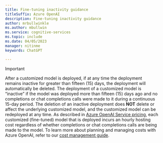 ```yaml
---
title: Fine-tuning inactivity guidance
titleSuffix: Azure OpenAI
description: Fine-tuning inactivity guidance
author: mrbullwinkle 
ms.author: mbullwin 
ms.service: cognitive-services
ms.topic: include
ms.date: 04/05/2023
manager: nitinme
keywords: ChatGPT

---
```


> [!IMPORTANT]
> After a customized model is deployed, if at any time the deployment remains inactive for greater than fifteen (15) days, the deployment will automatically be deleted. The deployment of a customized model is “inactive” if the model was deployed more than fifteen (15) days ago and no completions or chat completions calls were made to it during a continuous 15-day period. The deletion of an inactive deployment does **NOT** delete or affect the underlying customized model, and the customized model can be redeployed at any time. As described in [Azure OpenAI Service pricing](https://azure.microsoft.com/pricing/details/cognitive-services/openai-service/), each customized (fine-tuned) model that is deployed incurs an hourly hosting cost regardless of whether completions or chat completions calls are being made to the model. To learn more about planning and managing costs with Azure OpenAI, refer to our [cost management guide](/azure/ai-services/openai/how-to/manage-costs.md#base-series-and-codex-series-fine-tuned-models). 
